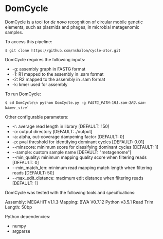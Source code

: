 # DomCycle

DomCycle is a tool for *de novo* recognition of circular mobile genetic elements, such as plasmids and phages, in microbial metagenomic samples.

To access this pipeline:

`$ git clone https://github.com/nshalon/cycle-ator.git`

DomCycle requires the following inputs:

- -g: assembly graph in FASTG format
- -1: R1 mapped to the assembly in .sam format
- -2: R2 mapped to the assembly in .sam format
- -k: kmer used for assembly

To run DomCycle:

`$ cd DomCycle\n
python DomCycle.py -g `*`FASTG_PATH`*` -1 `*`R1.sam`*` -2 `*`R2.sam`*` -k `*`kmer_size`*`

Other configurable parameters:

- -r: average read length in library [DEFAULT: 150]
- -o: output directory [DEFAULT: ./output]
- -a: alpha, out-coverage dampening factor [DEFAULT: 0]
- -p: pval threshold for identifying dominant cycles [DEFAULT: 0.01]
- --minscore: minimum score for classifying dominant cycles [DEFAULT: 1]
- --sample: custom sample name [DEFAULT: "metagenome"]
- --min_quality: minimum mapping quality score when filtering reads [DEFAULT: 0]
- --min_match_len: minimum read mapping match length when filtering reads [DEFAULT: 50]
- --max_edit_distance: maximum edit distance when filtering reads [DEFAULT: 1]

DomCycle was tested with the following tools and specifications:

Assembly: MEGAHIT v1.1.3
Mapping: BWA V0.7.12
Python v3.5.1
Read Trim Length: 50bp

Python dependencies:
- numpy
- argparse

